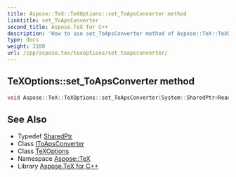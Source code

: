 ```yaml
---
title: Aspose::TeX::TeXOptions::set_ToApsConverter method
linktitle: set_ToApsConverter
second_title: Aspose.TeX for C++
description: 'How to use set_ToApsConverter method of Aspose::TeX::TeXOptions class in C++.'
type: docs
weight: 3100
url: /cpp/aspose.tex/texoptions/set_toapsconverter/
---
```

## TeXOptions::set_ToApsConverter method




```cpp
void Aspose::TeX::TeXOptions::set_ToApsConverter(System::SharedPtr<Reading::Object::IToApsConverter> value)
```

## See Also

* Typedef [SharedPtr](../../../system/sharedptr/)
* Class [IToApsConverter](../../../aspose.tex.reading.object/itoapsconverter/)
* Class [TeXOptions](../)
* Namespace [Aspose::TeX](../../)
* Library [Aspose.TeX for C++](../../../)
